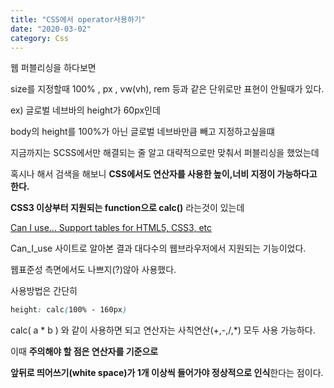 ```yaml
---
title: "CSS에서 operator사용하기"
date: "2020-03-02"
category: Css
---
```



웹 퍼블리싱을 하다보면

size를 지정할때 100% , px , vw(vh), rem 등과 같은 단위로만 표현이 안될때가 있다.

ex) 글로벌 네브바의 height가 60px인데 

body의 height를 100%가 아닌 글로벌 네브바만큼 빼고 지정하고싶을떄

지금까지는 SCSS에서만 해결되는 줄 알고 대략적으로만 맞춰서 퍼블리싱을 했었는데

혹시나 해서 검색을 해보니 **CSS에서도 연산자를 사용한 높이,너비 지정이 가능하다고 한다.**

**CSS3 이상부터 지원되는 function으로 calc()** 라는것이 있는데

[Can I use... Support tables for HTML5, CSS3, etc](https://caniuse.com/#search=calc())

Can_I_use 사이트로 알아본 결과 대다수의 웹브라우저에서 지원되는 기능이었다.

웹표준성 측면에서도 나쁘지(?)않아 사용했다.

사용방법은 간단히
```css
height: calc(100% - 160px)
```
calc( a * b ) 와 같이 사용하면 되고 연산자는 사칙연산(+,-,/,*) 모두 사용 가능하다.

이때 **주의해야 할 점은 연산자를 기준으로** 

**앞뒤로 띄어쓰기(white space)가 1개 이상씩 들어가야 정상적으로 인식**한다는 점이다.